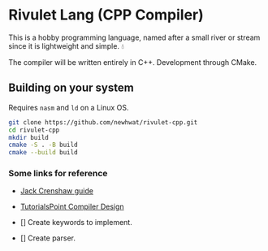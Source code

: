 # Rivulet Lang (CPP Compiler)

This is a hobby programming language, named after a small river or stream since it is lightweight and simple. 💧

The compiler will be written entirely in C++. Development through CMake.

## Building on your system

Requires `nasm` and `ld` on a Linux OS.

```bash
git clone https://github.com/newhwat/rivulet-cpp.git
cd rivulet-cpp
mkdir build
cmake -S . -B build
cmake --build build
```
### Some links for reference
- [Jack Crenshaw guide](https://compilers.iecc.com/crenshaw/)
- [TutorialsPoint Compiler Design](https://www.tutorialspoint.com/compiler_design/index.htm)

- [] Create keywords to implement.
- [] Create parser.
